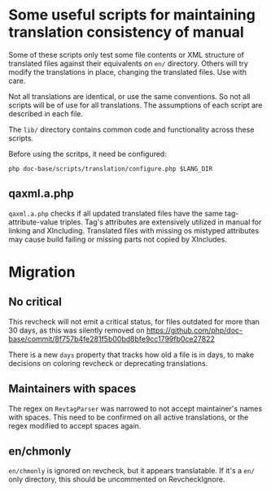 # Some useful scripts for maintaining translation consistency of manual

Some of these scripts only test some file contents or XML structure
of translated files against their equivalents on `en/` directory.
Others will try modify the translations in place, changing the
translated files. Use with care.

Not all translations are identical, or use the same conventions.
So not all scripts will be of use for all translations. The
assumptions of each script are described in each file.

The `lib/` directory contains common code and functionality
across these scripts.

Before using the scritps, it need be configured:
```
php doc-base/scripts/translation/configure.php $LANG_DIR
```

## qaxml.a.php

`qaxml.a.php` checks if all updated translated files have
the same tag-attribute-value triples. Tag's attributes are extensively
utilized in manual for linking and XIncluding. Translated files with
missing os mistyped attributes may cause build failing or missing
parts not copied by XIncludes.

# Migration

## No critical

This revcheck will not emit a critical status, for files outdated for more
than 30 days, as this was silently removed on
<https://github.com/php/doc-base/commit/8f757b4fe281f5b00bd8bfe9cc1799fb0ce27822>

There is a new `days` property that tracks how old a file is in days, to make
decisions on coloring revcheck or deprecating translations.

## Maintainers with spaces

The regex on `RevtagParser` was narrowed to not accept maintainer's names
with spaces. This need to be confirmed on all active translations, or
the regex modified to accept spaces again.

## en/chmonly

`en/chmonly` is ignored on revcheck, but it appears translatable. If it's a
`en/` only directory, this should be uncommented on RevcheckIgnore.

